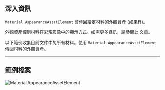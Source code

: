 ## 深入資訊
`Material.AppearanceAssetElement` 會傳回給定材料的外觀資產 (如果有)。

外觀資產控制材料在彩現影像中的顯示方式。如需更多資訊，請參閱此 [文章](https://help.autodesk.com/view/RVT/2025/CHT/?guid=GUID-6E3C9EF0-F657-4F79-90BD-A2FB88B0467D)。

以下範例收集目前文件中的所有材料。使用 `Material.AppearanceAssetElement` 傳回材料的外觀資產。

___
## 範例檔案

![Material.AppearanceAssetElement](./Revit.Elements.Material.AppearanceAssetElement_img.jpg)
